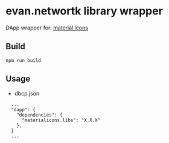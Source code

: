 # evan.networtk library wrapper

DApp wrapper for: [material icons](https://material.io/tools/icons/?style=baseline)

## Build
```
npm run build
```


## Usage
- dbcp.json
```
  ...
  "dapp": {
    "dependencies": {
      "materialicons.libs": "X.X.X"
    },
  }
  ...
```
